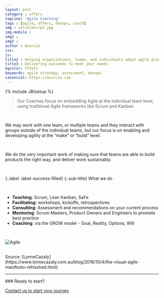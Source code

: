 ```yaml
---
layout: post
category : offers
tagline: "Agile Coaching"
tags : [agile, offers, devops, coach]
img : solutions/p2.jpg
img-mobile : 
img2 : 
img3 : 
author : Axurcio
css: 
js: 
title2 : Helping organizations, teams, and individuals adopt agile practices 
title3 : Delivering outcomes to meet your needs
bgcolor: ff5a71
keywords: agile strategy, assessment, devops
canonical: https://axurcio.com
---
```

{% include JB/setup %}

> Our Coaches focus on embedding Agile at the individual team level, using traditional Agile frameworks like Scrum and Kanban. 
<!--more-->

<br />     

We may work with one team, or multiple teams and they interact with groups outside of the individual teams, but our focus is on enabling and developing agility at the “make” or “build” level. 

<br />     

We do the very important work of making sure that teams are able to build products the right way, and deliver work sustainably.

<br />     

{:.label .label-success-filled}
{:.sub-title}
What we do   
  
<br />     


* **Teaching**: Scrum, Lean Kanban, SaFe  
* **Facilitating**: workshops, kickoffs, retrospectives  
* **Consulting**: Assessment and recommendations on your current process  
* **Mentoring**: Scrum Masters, Product Owners and Engineers to promote best practice   
* **Coaching**: via the GROW model -  Goal, Reality, Options, Will  

<br />     

![Agile](https://github.com/Axurcio/axurcio.github.io/assets/662868/4c2bbd05-3d08-4952-84ea-352fa632632e)

<br />     
Source: [LynneCazaly](https://www.lynnecazaly.com.au/blog/2016/10/4/the-visual-agile-manifesto-refreshed.html)

<hr />
### Ready to start?  

[Contact us to start your journey](/contact)